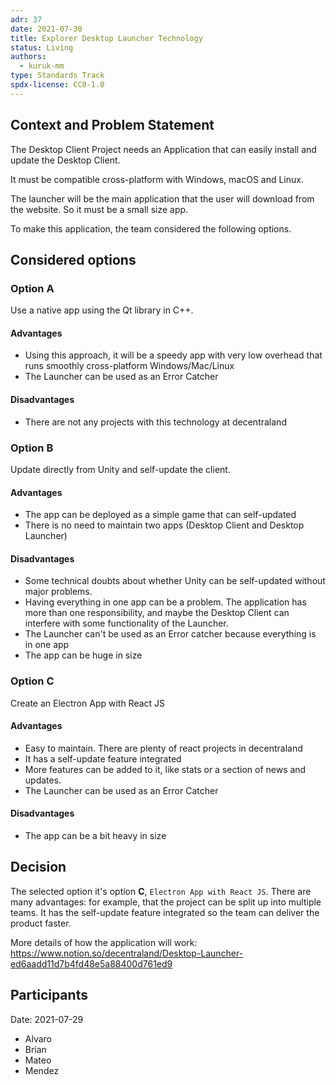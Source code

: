 ```yaml
---
adr: 37
date: 2021-07-30
title: Explorer Desktop Launcher Technology
status: Living
authors:
  - kuruk-mm
type: Standards Track
spdx-license: CC0-1.0
---
```


## Context and Problem Statement

The Desktop Client Project needs an Application that can easily install and update the Desktop Client.

It must be compatible cross-platform with Windows, macOS and Linux.

The launcher will be the main application that the user will download from the website. So it must be a small size app.

To make this application, the team considered the following options.

## Considered options

### Option A

Use a native app using the Qt library in C++.

#### Advantages

- Using this approach, it will be a speedy app with very low overhead that runs smoothly cross-platform Windows/Mac/Linux
- The Launcher can be used as an Error Catcher

#### Disadvantages

- There are not any projects with this technology at decentraland

### Option B

Update directly from Unity and self-update the client.

#### Advantages

- The app can be deployed as a simple game that can self-updated
- There is no need to maintain two apps (Desktop Client and Desktop Launcher)

#### Disadvantages

- Some technical doubts about whether Unity can be self-updated without major problems.
- Having everything in one app can be a problem. The application has more than one responsibility, and maybe the Desktop Client can interfere with some functionality of the Launcher.
- The Launcher can't be used as an Error catcher because everything is in one app
- The app can be huge in size

### Option C

Create an Electron App with React JS

#### Advantages

- Easy to maintain. There are plenty of react projects in decentraland
- It has a self-update feature integrated
- More features can be added to it, like stats or a section of news and updates.
- The Launcher can be used as an Error Catcher

#### Disadvantages

- The app can be a bit heavy in size

## Decision

The selected option it's option **C**, `Electron App with React JS`. There are many advantages: for example, that the project can be split up into multiple teams. It has the self-update feature integrated so the team can deliver the product faster.

More details of how the application will work: https://www.notion.so/decentraland/Desktop-Launcher-ed6aadd11d7b4fd48e5a88400d761ed9

## Participants

Date: 2021-07-29

- Alvaro
- Brian
- Mateo
- Mendez
